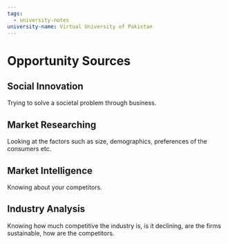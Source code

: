 ```yaml
---
tags:
  - university-notes
university-name: Virtual University of Pakistan
---
```


# Opportunity Sources
## Social Innovation
Trying to solve a societal problem through business.

## Market Researching
Looking at the factors such as size, demographics, preferences of the consumers etc.

## Market Intelligence
Knowing about your competitors.

## Industry Analysis
Knowing how much competitive the industry is, is it declining, are the firms sustainable, how are the competitors.
